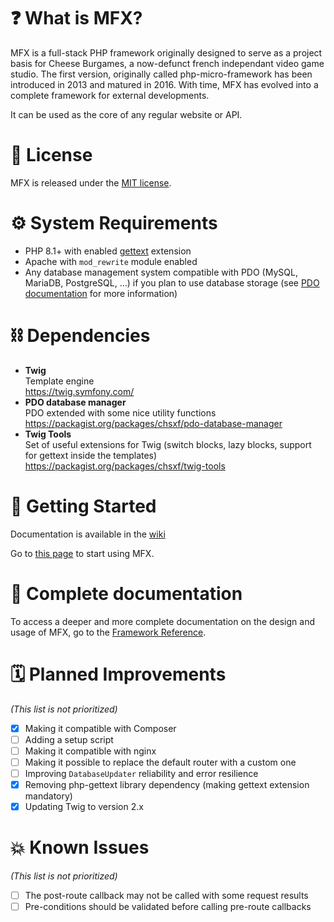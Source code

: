 # ❓ What is MFX?

MFX is a full-stack PHP framework originally designed to serve as a project basis for Cheese Burgames, a now-defunct french independant video game studio. The first version, originally called php-micro-framework has been introduced in 2013 and matured in 2016. With time, MFX has evolved into a complete framework for external developments.

It can be used as the core of any regular website or API.

# 📄 License

MFX is released under the [MIT license](LICENSE).

# ⚙️ System Requirements

* PHP 8.1+ with enabled [gettext](https://www.php.net/manual/fr/book.gettext.php) extension
* Apache with `mod_rewrite` module enabled
* Any database management system compatible with PDO (MySQL, MariaDB, PostgreSQL, ...) if you plan to use database storage (see [PDO documentation](https://www.php.net/manual/en/book.pdo.php) for more information)

# ⛓ Dependencies

* **Twig**\
  Template engine\
  https://twig.symfony.com/
* **PDO database manager**\
  PDO extended with some nice utility functions\
  https://packagist.org/packages/chsxf/pdo-database-manager
* **Twig Tools**\
  Set of useful extensions for Twig (switch blocks, lazy blocks, support for gettext inside the templates)\
  https://packagist.org/packages/chsxf/twig-tools

# 🚀 Getting Started

Documentation is available in the [wiki](https://github.com/chsxf/mfx/wiki)

Go to [this page](https://github.com/chsxf/mfx/wiki/Getting-Started) to start using MFX.

# 📝 Complete documentation

To access a deeper and more complete documentation on the design and usage of MFX, go to the [Framework Reference](https://github.com/chsxf/mfx/wiki/Framework-Reference).

# 🗓 Planned Improvements

*(This list is not prioritized)*

* [x] Making it compatible with Composer
* [ ] Adding a setup script
* [ ] Making it compatible with nginx
* [ ] Making it possible to replace the default router with a custom one
* [ ] Improving `DatabaseUpdater` reliability and error resilience
* [x] Removing php-gettext library dependency (making gettext extension mandatory)
* [x] Updating Twig to version 2.x

# 💥 Known Issues

*(This list is not prioritized)*

* [ ] The post-route callback may not be called with some request results
* [ ] Pre-conditions should be validated before calling pre-route callbacks
